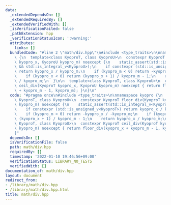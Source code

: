 ```yaml
---
data:
  _extendedDependsOn: []
  _extendedRequiredBy: []
  _extendedVerifiedWith: []
  _isVerificationFailed: false
  _pathExtension: hpp
  _verificationStatusIcon: ':warning:'
  attributes:
    links: []
  bundledCode: "#line 2 \"math/div.hpp\"\n#include <type_traits>\n\nnamespace kyopro\
    \ {\n  template<class KyoproT, class KyoproU>\n  constexpr KyoproT floor_div(KyoproT\
    \ kyopro_x, KyoproU kyopro_m) noexcept {\n    static_assert(std::is_integral_v<KyoproT>\
    \ && std::is_integral_v<KyoproU>);\n    if constexpr (std::is_unsigned_v<KyoproT>)\
    \ return kyopro_x / kyopro_m;\n    if (kyopro_m < 0) return -kyopro_x / -kyopro_m;\n\
    \    if (kyopro_x < 0) return (kyopro_x + 1) / kyopro_m - 1;\n    return kyopro_x\
    \ / kyopro_m;\n  }\n\n  template<class KyoproT, class KyoproU>\n  constexpr KyoproT\
    \ ceil_div(KyoproT kyopro_x, KyoproU kyopro_m) noexcept { return floor_div(kyopro_x\
    \ + kyopro_m - 1, kyopro_m); }\n}\n"
  code: "#pragma once\n#include <type_traits>\n\nnamespace kyopro {\n  template<class\
    \ KyoproT, class KyoproU>\n  constexpr KyoproT floor_div(KyoproT kyopro_x, KyoproU\
    \ kyopro_m) noexcept {\n    static_assert(std::is_integral_v<KyoproT> && std::is_integral_v<KyoproU>);\n\
    \    if constexpr (std::is_unsigned_v<KyoproT>) return kyopro_x / kyopro_m;\n\
    \    if (kyopro_m < 0) return -kyopro_x / -kyopro_m;\n    if (kyopro_x < 0) return\
    \ (kyopro_x + 1) / kyopro_m - 1;\n    return kyopro_x / kyopro_m;\n  }\n\n  template<class\
    \ KyoproT, class KyoproU>\n  constexpr KyoproT ceil_div(KyoproT kyopro_x, KyoproU\
    \ kyopro_m) noexcept { return floor_div(kyopro_x + kyopro_m - 1, kyopro_m); }\n\
    }"
  dependsOn: []
  isVerificationFile: false
  path: math/div.hpp
  requiredBy: []
  timestamp: '2022-01-10 19:46:56+09:00'
  verificationStatus: LIBRARY_NO_TESTS
  verifiedWith: []
documentation_of: math/div.hpp
layout: document
redirect_from:
- /library/math/div.hpp
- /library/math/div.hpp.html
title: math/div.hpp
---
```

